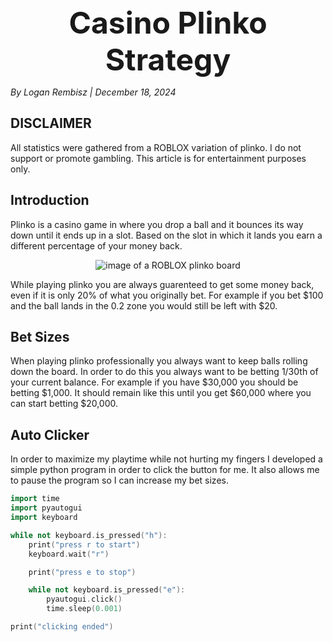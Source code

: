 <div style="text-align: center; font-weight: 700; font-size: 3rem;">
Casino Plinko Strategy
</div>

*By Logan Rembisz | December 18, 2024*

## DISCLAIMER

All statistics were gathered from a ROBLOX variation of plinko. I do not support or promote gambling. This article is for entertainment purposes only.

## Introduction

Plinko is a casino game in where you drop a ball and it bounces its way down until it ends up in a slot. Based on the slot in which it lands you earn a different percentage of your money back.

<p align="center">
  <img src="https://ibb.co/WzxkQLD" alt="image of a ROBLOX plinko board">
</p>

While playing plinko you are always guarenteed to get some money back, even if it is only 20% of what you originally bet. For example if you bet $100 and the ball lands in the 0.2 zone you would still be left with $20.

## Bet Sizes

When playing plinko professionally you always want to keep balls rolling down the board. In order to do this you always want to be betting 1/30th of your current balance. For example if you have $30,000 you should be betting $1,000. It should remain like this until you get $60,000 where you can start betting $20,000.

## Auto Clicker

In order to maximize my playtime while not hurting my fingers I developed a simple python program in order to click the button for me. It also allows me to pause the program so I can increase my bet sizes.

```cpp
import time
import pyautogui
import keyboard

while not keyboard.is_pressed("h"):
    print("press r to start")
    keyboard.wait("r")

    print("press e to stop")

    while not keyboard.is_pressed("e"):
        pyautogui.click()
        time.sleep(0.001)

print("clicking ended")
```
